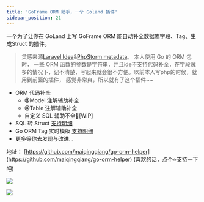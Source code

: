 ```yaml
---
title: 'GoFrame ORM 助手，一个 Goland 插件'
sidebar_position: 21
---
```


一个为了让你在 GoLand 上写 GoFrame ORM 能自动补全数据库字段、Tag、生成Struct 的插件。

> 灵感来源[Laravel Idea](https://plugins.jetbrains.com/plugin/13441-laravel-idea)&[PhpStorm metadata](https://www.jetbrains.com/help/phpstorm/ide-advanced-metadata.html)。 本人使用 Go 的 ORM 包时， 一些 ORM 函数的参数是字符串，并且ide不支持代码补全，在字段贼多的情况下，记不清楚，写起来就会很不方便。以前本人写php的时候，就用到前面的插件， 感觉非常爽，所以就有了这个插件~~

- ORM 代码补全
  - @Model 注解辅助补全
  - @Table 注解辅助补全
  - 自定义 SQL 辅助不全🚧\[WIP\]
- SQL 转 Struct [支持明细](https://github.com/maiqingqiang/go-orm-helper/blob/main/SUPPORTED.md#supported-sql-to-struct-conversion)
- Go ORM Tag 实时模版 [支持明细](https://github.com/maiqingqiang/go-orm-helper/blob/main/SUPPORTED.md#supported-orm-tags-live-template)
- 更多等你去发现与改进...

地址： [https://github.com/maiqingqiang/go-orm-helper](https://github.com/maiqingqiang/go-orm-helper) (喜欢的话，点个⭐️支持一下吧)

![](/markdown/d989db0ef7ffe2d24adf03d90e44e1a5.png)

![](/markdown/38a0bad28d1be73587527b0c94fd58d3.gif)